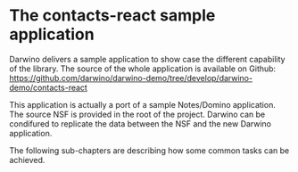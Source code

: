 # The contacts-react sample application

Darwino delivers a sample application to show case the different capability of the library. The source of the whole application is available on Github:
https://github.com/darwino/darwino-demo/tree/develop/darwino-demo/contacts-react

This application is actually a port of a sample Notes/Domino application. The source NSF is provided in the root of the project. Darwino can be condifured to replicate the data between the NSF and the new Darwino application.

The following sub-chapters are describing how some common tasks can be achieved.